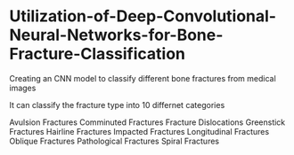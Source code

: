 # Utilization-of-Deep-Convolutional-Neural-Networks-for-Bone-Fracture-Classification
 Creating an CNN model to classify different bone fractures from medical images

 It can classify the fracture type into 10 differnet categories

Avulsion Fractures
Comminuted Fractures
Fracture Dislocations
Greenstick Fractures
Hairline Fractures
Impacted Fractures
Longitudinal Fractures
Oblique Fractures
Pathological Fractures
Spiral Fractures


